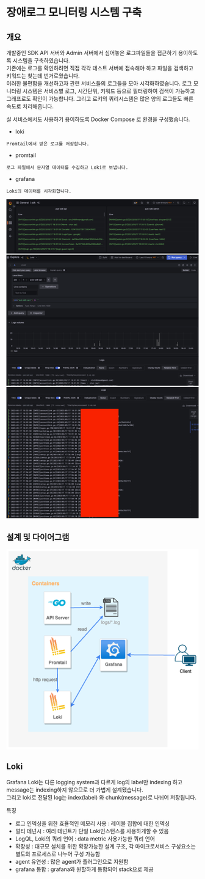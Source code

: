 # 장애로그 모니터링 시스템 구축

## 개요

개발중인 SDK API 서버와 Admin 서버에서 심어놓은 로그파일들을 접근하기 용이하도록 시스템을 구축하였습니다.<br>
기존에는 로그를 확인하려면 직접 각각 테스트 서버에 접속해야 하고 파일을 검색하고 키워드는 찾는데 번거로웠습니다.<br>
이러한 불편함을 개선하고자 관련 서비스들의 로그들을 모아 시각화하였습니다.
로그 모니터링 시스템은 서비스별 로그, 시간단위, 키워드 등으로 필터링하여 검색이 가능하고 그래프로도 확인이 가능합니다.
그리고 로키의 쿼리시스템은 많은 양의 로그들도 빠른 속도로 처리해줍니다.

실 서비스에서도 사용하기 용이하도록 Docker Compose 로 환경을 구성했습니다.

* loki
```
Promtail에서 받은 로그를 저장합니다.
```

* promtail
```
로그 파일에서 문자열 데이터를 수집하고 Loki로 보냅니다.
```

* grafana
```
Loki의 데이터를 시각화합니다.
```
![](../img/grafana-loki01.png)
![](../img/grafana-loki02.png)
![](../img/grafana-loki03.png)

## 설계 및 다이어그램

![grafana-loki](../img/GrafanaLoki.png)

## Loki

Grafana Loki는 다른 logging system과 다르게 log의 label만 indexing 하고 message는 indexing하지 않으므로 더 가볍게 설계됐습니다.<br>
그리고 loki로 전달된 log는 index(label) 와 chunk(message)로 나뉘어 저장됩니다.<br>

특징

* 로그 인덱싱을 위한 효율적인 메모리 사용 : 레이블 집합에 대한 인덱싱
* 멀티 테넌시 : 여러 테넌트가 단일 Loki인스턴스를 사용하게할 수 있음
* LogQL, Loki의 쿼리 언어 : data metric 사용가능한 쿼리 언어
* 확장성 : 대규모 설치를 위한 확장가능한 설계 구조, 각 마이크로서비스 구성요소는 별도의 프로세스로 나누어 구성 가능함
* agent 유연성 : 많은 agent가 플러그인으로 지원함
* grafana 통합 : grafana와 원할하게 통합되어 stack으로 제공